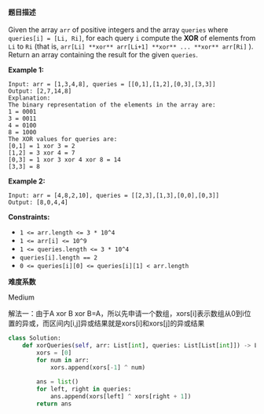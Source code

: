 #### **题目描述**
Given the array `arr` of positive integers and the array `queries` where `queries[i] = [Li, Ri]`, for each query `i` compute the **XOR** of elements from `Li` to `Ri` (that is, `arr[Li] **xor** arr[Li+1] **xor** ... **xor** arr[Ri]` ). Return an array containing the result for the given `queries`.

 

**Example 1:**

```
Input: arr = [1,3,4,8], queries = [[0,1],[1,2],[0,3],[3,3]]
Output: [2,7,14,8] 
Explanation: 
The binary representation of the elements in the array are:
1 = 0001 
3 = 0011 
4 = 0100 
8 = 1000 
The XOR values for queries are:
[0,1] = 1 xor 3 = 2 
[1,2] = 3 xor 4 = 7 
[0,3] = 1 xor 3 xor 4 xor 8 = 14 
[3,3] = 8
```

**Example 2:**

```
Input: arr = [4,8,2,10], queries = [[2,3],[1,3],[0,0],[0,3]]
Output: [8,0,4,4]
```

 

**Constraints:**

- `1 <= arr.length <= 3 * 10^4`
- `1 <= arr[i] <= 10^9`
- `1 <= queries.length <= 3 * 10^4`
- `queries[i].length == 2`
- `0 <= queries[i][0] <= queries[i][1] < arr.length`

**难度系数**    

Medium

解法一：由于A xor B xor B=A，所以先申请一个数组，xors[i]表示数组从0到i位置的异或，而区间内[i,j]异或结果就是xors[i]和xors[j]的异或结果

```python
class Solution:
    def xorQueries(self, arr: List[int], queries: List[List[int]]) -> List[int]:
        xors = [0]
        for num in arr:
            xors.append(xors[-1] ^ num)
        
        ans = list()
        for left, right in queries:
            ans.append(xors[left] ^ xors[right + 1])
        return ans
```



